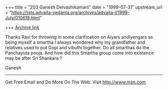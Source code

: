 +++
title = "203 Ganesh Deivashikamani"
date = "1999-07-31"
upstream_url = "https://lists.advaita-vedanta.org/archives/advaita-l/1999-July/010619.html"

+++
[Archive link](https://lists.advaita-vedanta.org/archives/advaita-l/1999-July/010619.html)

Thanks Ravi for throwing in some clarification on Aiyars andIyengars
as being myself a smartha I always wondered why my grandfather and relatives
used to put Gopi and vibuthi together. Do all smarthas do the Panchayuta
pooja. And how did this Smartha group come into existence may be after Sri
Shankara ?

Ganesh



_______________________________________________________________
Get Free Email and Do More On The Web. Visit http://www.msn.com


